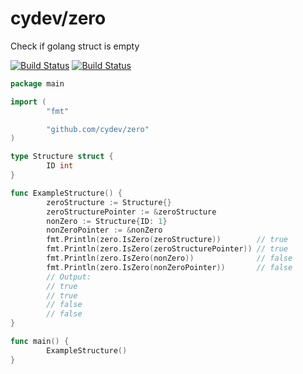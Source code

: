 # cydev/zero
Check if golang struct is empty

[![Build Status](https://travis-ci.org/cydev/zero.svg?branch=master)](https://travis-ci.org/cydev/zero)
[![Build Status](https://travis-ci.org/cydev/zero.svg?branch=master)](https://travis-ci.org/cydev/zero)

``` go
package main

import (
        "fmt"

        "github.com/cydev/zero"
)

type Structure struct {
        ID int
}

func ExampleStructure() {
        zeroStructure := Structure{}
        zeroStructurePointer := &zeroStructure
        nonZero := Structure{ID: 1}
        nonZeroPointer := &nonZero
        fmt.Println(zero.IsZero(zeroStructure))        // true
        fmt.Println(zero.IsZero(zeroStructurePointer)) // true
        fmt.Println(zero.IsZero(nonZero))              // false
        fmt.Println(zero.IsZero(nonZeroPointer))       // false
        // Output:
        // true
        // true
        // false
        // false
}

func main() {
        ExampleStructure()
}
```

